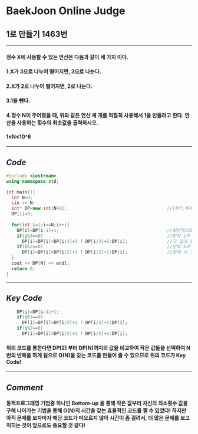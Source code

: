 # **BaekJoon Online Judge**
## 1로 만들기 1463번
--- 
#### 정수 X에 사용할 수 있는 연산은 다음과 같이 세 가지 이다.

#### 1.X가 3으로 나누어 떨어지면, 3으로 나눈다.
#### 2.X가 2로 나누어 떨어지면, 2로 나눈다.
#### 3.1을 뺀다.
#### 4.정수 N이 주어졌을 때, 위와 같은 연산 세 개를 적절히 사용해서 1을 만들려고 한다. 연산을 사용하는 횟수의 최솟값을 출력하시오.

#### 1≤N≤10^6
---
## **_Code_**
```cpp
#include <iostream>
using namespace std;

int main(){
  int N=0;
  cin >> N;
  int* DP=new int[N+1];                                      //1부터 N까지의 각 자신의 숫자에 최소횟수를 담을 배열 동적할당
  DP[1]=0;
  
  for(int i=2;i<=N;i++){
    DP[i]=DP[i-1]+1;                                         //일반적으로 i는 i-1이 가진값에 +1이 더해진 값을 갖는다
    if(i%3==0)                                               //만약 i가 3으로 나누어진다면, i/3의 값에 3을 곱하면 자신임으로 DP[i/3]에 +1을 값을 가지고,
      DP[i]=DP[i]>DP[i/3]+1 ? DP[i/3]+1:DP[i];               //그 값과 현재 DP[i-1]+1로 얻어진 DP[i] 의 값중 더 작은 값을 선택하게 된다.
    if(i%2==0)                                               //만약 3과 2의 공배수가 나온다면 위의 if(i%3==0)의 조건문에서 얻어진 DP[i]값과
      DP[i]=DP[i]>DP[i/2]+1 ? DP[i/2]+1:DP[i];               //현재 이 조건문을 비교하여 더 작은값을 DP[i]는 선택하게 될 것이다.
  }   
  cout << DP[N] << endl;
  return 0;
}
```
---
## **_Key Code_**
```cpp
    DP[i]=DP[i-1]+1;                                         
    if(i%3==0)                                               
      DP[i]=DP[i]>DP[i/3]+1 ? DP[i/3]+1:DP[i];              
    if(i%2==0)                                             
      DP[i]=DP[i]>DP[i/2]+1 ? DP[i/2]+1:DP[i];
```
#### 위의 코드를 통한다면 DP[2] 부터 DP[N]까지의 값을 비교하여 작은 값들을 선택하여 N번의 반복을 하게 됨으로 O(N)을 갖는 코드를 만들어 줄 수 있으므로 위의 코드가 Key Code!
---
## **_Comment_**
#### 동적프로그래밍 기법중 하나인 Bottom-up 을 통해 작은 값부터 자신의 최소횟수 값을 구해 나아가는 기법을 통해 O(N)의 시간을 갖는 효율적인 코드를 짤 수 있었다! 하지만 아직 문제를 보자마자 해당 코드가 떠오르지 않아 시간이 좀 걸려서, 더 많은 문제를 보고 익히는 것이 앞으로도 중요할 것 같다!
